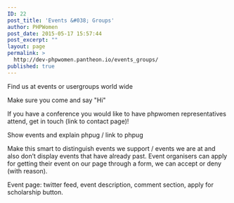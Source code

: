 ```yaml
---
ID: 22
post_title: 'Events &#038; Groups'
author: PHPWomen
post_date: 2015-05-17 15:57:44
post_excerpt: ""
layout: page
permalink: >
  http://dev-phpwomen.pantheon.io/events_groups/
published: true
---
```

<span style="font-weight: 400;">Find us at events or usergroups world wide</span>

<span style="font-weight: 400;">Make sure you come and say "Hi"</span>

<span style="font-weight: 400;">If you have a conference you would like to have phpwomen representatives attend, get in touch (link to contact page)!</span>

<span style="font-weight: 400;">Show events and explain phpug / link to phpug</span>

<span style="font-weight: 400;">Make this smart to distinguish events we support / events we are at and also don’t display events that have already past. Event organisers can apply for getting their event on our page through a form, we can accept or deny (with reason).</span>

<span style="font-weight: 400;">Event page: twitter feed, event description, comment section, apply for scholarship button. </span>